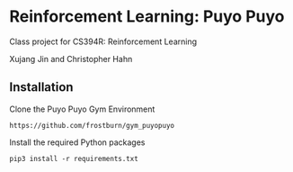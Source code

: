 # Reinforcement Learning: Puyo Puyo
Class project for CS394R: Reinforcement Learning

Xujang Jin and Christopher Hahn


## Installation
Clone the Puyo Puyo Gym Environment
```
https://github.com/frostburn/gym_puyopuyo
```
Install the required Python packages
```
pip3 install -r requirements.txt
```
